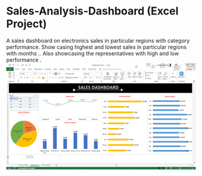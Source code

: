 # Sales-Analysis-Dashboard (Excel Project)
A sales dashboard on electronics sales in particular regions with category performance. Show casing highest and lowest sales in particular regions with months .. Also showcasing the representatives with high and low performance . 
![image](https://github.com/VedPratapChauhan/Sales-Analysis-Dashboard-/blob/0abd81103d8235465d0c04e2b02058b2a9f4b8ab/2025-08-28%20(1).png)

